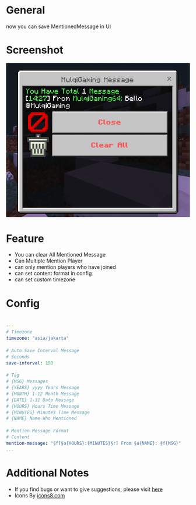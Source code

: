 # General

now you can save MentionedMessage in UI

# Screenshot

![Screenshot](https://github.com/MulqiGaming64/MentionedMessage/blob/6db7af686c18e22c79832e974167c1c430c6a88e/Screenshot.png)

# Feature
- You can clear All Mentioned Message
- Can Multiple Mention Player
- can only mention players who have joined
- can set content format in config
- can set custom timezone

# Config

``` YAML

---
# Timezone
timezone: "asia/jakarta"

# Auto Save Interval Message
# Seconds
save-interval: 180

# Tag
# {MSG} Messages
# {YEARS} yyyy Years Message
# {MONTH} 1-12 Month Message
# {DATE} 1-31 Date Message
# {HOURS} Hours Time Message
# {MINUTES} Minutes Time Message
# {NAME} Name Who Mentioned

# Mention Message Format
# Content
mention-message: "§f[§a{HOURS}:{MINUTES}§r] From §a{NAME}: §f{MSG}"
...
```

# Additional Notes

- If you find bugs or want to give suggestions, please visit [here](https://github.com/MulqiGaming64/MentionedMessage/issues)
- Icons By [icons8.com](https://icons8.com)
